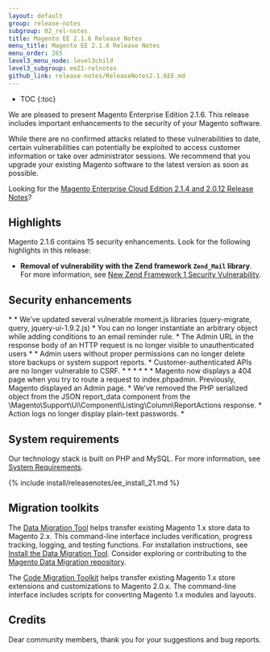 ```yaml
---
layout: default
group: release-notes
subgroup: 02_rel-notes
title: Magento EE 2.1.6 Release Notes
menu_title: Magento EE 2.1.6 Release Notes
menu_order: 265
level3_menu_node: level3child
level3_subgroup: ee21-relnotes 
github_link: release-notes/ReleaseNotes2.1.6EE.md
---
```


*	TOC
{:toc}

We are pleased to present Magento Enterprise Edition 2.1.6. This release includes important enhancements to the security of your Magento software.


<div class="bs-callout bs-callout-warning" markdown="1">
While there are no confirmed attacks related to these vulnerabilities to date, certain vulnerabilities can potentially be exploited to access customer information or take over administrator sessions. We recommend that you upgrade your existing Magento software to the latest version as soon as possible.
</div>

Looking for the <a href="http://devdocs.magento.com/guides/v2.0/cloud/release-notes/CloudReleaseNotes2.1.4.html" target="_blank">Magento Enterprise Cloud Edition 2.1.4 and 2.0.12 Release Notes</a>?


## Highlights

Magento 2.1.6 contains 15 security enhancements. Look for the following highlights in this release:

* **Removal of vulnerability with the Zend framework `Zend_Mail` library**. For more information, see <a href="https://magento.com/security/news/new-zend-framework-1-security-vulnerability" target="_blank">New Zend Framework 1 Security Vulnerability</a>.  



## Security enhancements

<!--- 64635 -->*
<!--- 64049 -->* We’ve updated several vulnerable moment.js libraries (query-migrate, query, jquery-ui-1.9.2.js)

<!--- 63879 -->* You can no longer instantiate an arbitrary object while adding conditions to an email reminder rule. 

<!--- 63877 -->* The Admin URL in the response body of an HTTP request is no longer visible to unauthenticated users 
<!--- 63869 -->*
<!--- 63866 -->* Admin users without proper permissions can no longer delete store backups or system support reports. 

<!--- 63864 -->* Customer-authenticated APIs are no longer vulnerable to CSRF.

<!--- 63862 -->*
<!--- 63680 -->*
<!--- 63632-->*
<!--- 63527 -->*
<!--- 63517 -->*
<!--- 62475 -->* Magento now displays a 404 page when you try to route a request to index.phpadmin. Previously, Magento displayed an Admin page.

<!--- 62313 -->* We’ve removed  the PHP serialized object from  the JSON report_data component  from the \Magento\Support\Ui\Component\Listing\Column\ReportActions response. 

<!--- 61015 -->* Action logs no longer display plain-text passwords. 

<!--- 59097 -->*






## System requirements
Our technology stack is built on PHP and MySQL. For more information, see
<a href="{{ page.baseurl }}install-gde/system-requirements.html" target="_blank">System Requirements</a>.




{% include install/releasenotes/ee_install_21.md %}



## Migration toolkits
The <a href="{{ page.baseurl }}migration/migration-migrate.html" target="_blank">Data Migration Tool</a> helps transfer existing Magento 1.x store data to Magento 2.x. This command-line interface includes verification, progress tracking, logging, and testing functions. For installation instructions, see  <a href="{{ page.baseurl }}migration/migration-tool-install.html" target="_blank">Install the Data Migration Tool</a>. Consider exploring or contributing to the <a href="https://github.com/magento/data-migration-tool" target="_blank"> Magento Data Migration repository</a>.

The <a href="https://github.com/magento/code-migration" target="_blank">Code Migration Toolkit</a> helps transfer existing Magento 1.x store extensions and customizations to Magento 2.0.x. The command-line interface includes scripts for converting Magento 1.x modules and layouts.

## Credits
Dear community members, thank you for your suggestions and bug reports. 


